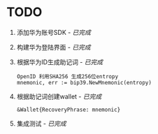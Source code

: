 # TODO

1. 添加华为账号SDK - *已完成*

2. 构建华为登陆界面 - *已完成*

3. 根据华为ID生成助记词 - *已完成*
    ```
	OpenID 利用SHA256 生成256位entropy
	mnemonic, err := bip39.NewMnemonic(entropy)
	```
4. 根据助记词创建wallet - *已完成*
	```
	&Wallet{RecoveryPhrase: mnemonic}
	```
5. 集成测试 - *已完成*
